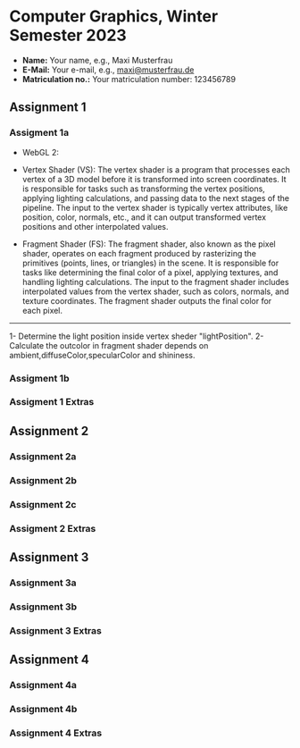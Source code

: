 # Computer Graphics, Winter Semester 2023

- **Name:** Your name, e.g., Maxi Musterfrau
- **E-Mail:** Your e-mail, e.g., maxi@musterfrau.de
- **Matriculation no.:** Your matriculation number: 123456789

<!--------------------------------------------------------------------------->
## Assignment 1

### Assigment 1a

* WebGL 2:

- Vertex Shader (VS):
The vertex shader is a program that processes each vertex of a 3D model before it is transformed into screen coordinates.
It is responsible for tasks such as transforming the vertex positions, applying lighting calculations, and passing data to the next stages of the pipeline.
The input to the vertex shader is typically vertex attributes, like position, color, normals, etc., and it can output transformed vertex positions and other interpolated values.

- Fragment Shader (FS):
The fragment shader, also known as the pixel shader, operates on each fragment produced by rasterizing the primitives (points, lines, or triangles) in the scene.
It is responsible for tasks like determining the final color of a pixel, applying textures, and handling lighting calculations.
The input to the fragment shader includes interpolated values from the vertex shader, such as colors, normals, and texture coordinates.
The fragment shader outputs the final color for each pixel.
-----------------------------
1- Determine the light position inside vertex sheder "lightPosition".
2- Calculate the outcolor in fragment shader depends on ambient,diffuseColor,specularColor and shininess. 

### Assigment 1b
<!-- Briefly describe your solution. If you did not solve the assignment, simply enter "Not solved." -->

### Assigment 1 Extras
<!-- Describe any extra features that you implemented. Make sure to cite your sources. -->

<!--------------------------------------------------------------------------->
## Assignment 2

### Assignment 2a
<!-- Briefly describe your solution. If you did not solve the assignment, simply enter "Not solved." -->

### Assignment 2b
<!-- Briefly describe your solution. If you did not solve the assignment, simply enter "Not solved." -->

### Assignment 2c
<!-- Briefly describe your solution. If you did not solve the assignment, simply enter "Not solved." -->

### Assigment 2 Extras
<!-- Describe any extra features that you implemented. Make sure to cite your sources. -->

<!--------------------------------------------------------------------------->
## Assignment 3

### Assignment 3a
<!-- Briefly describe your solution. If you did not solve the assignment, simply enter "Not solved." -->

### Assignment 3b
<!-- Briefly describe your solution. If you did not solve the assignment, simply enter "Not solved." -->

### Assignment 3 Extras
<!-- Describe any extra features that you implemented. Make sure to cite your sources. -->

<!--------------------------------------------------------------------------->
## Assignment 4

### Assignment 4a
<!-- Briefly describe your solution. If you did not solve the assignment, simply enter "Not solved." -->

### Assignment 4b
<!-- Briefly describe your solution. If you did not solve the assignment, simply enter "Not solved." -->

### Assignment 4 Extras
<!-- Describe any extra features that you implemented. Make sure to cite your sources. -->